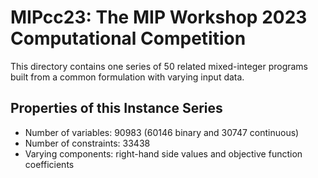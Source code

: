 # MIPcc23: The MIP Workshop 2023 Computational Competition

This directory contains one series of 50 related mixed-integer programs built from a common formulation with varying input data.

## Properties of this Instance Series

- Number of variables: 90983 (60146 binary and 30747 continuous)
- Number of constraints: 33438
- Varying components: right-hand side values and objective function coefficients
